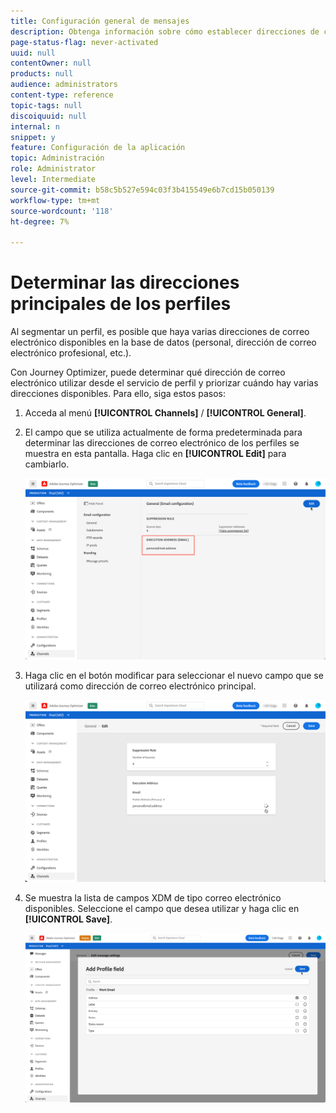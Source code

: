 ```yaml
---
title: Configuración general de mensajes
description: Obtenga información sobre cómo establecer direcciones de correo electrónico
page-status-flag: never-activated
uuid: null
contentOwner: null
products: null
audience: administrators
content-type: reference
topic-tags: null
discoiquuid: null
internal: n
snippet: y
feature: Configuración de la aplicación
topic: Administración
role: Administrator
level: Intermediate
source-git-commit: b58c5b527e594c03f3b415549e6b7cd15b050139
workflow-type: tm+mt
source-wordcount: '118'
ht-degree: 7%

---
```



# Determinar las direcciones principales de los perfiles

Al segmentar un perfil, es posible que haya varias direcciones de correo electrónico disponibles en la base de datos (personal, dirección de correo electrónico profesional, etc.).

Con Journey Optimizer, puede determinar qué dirección de correo electrónico utilizar desde el servicio de perfil y priorizar cuándo hay varias direcciones disponibles. Para ello, siga estos pasos:

1. Acceda al menú **[!UICONTROL Channels]** / **[!UICONTROL General]**.
1. El campo que se utiliza actualmente de forma predeterminada para determinar las direcciones de correo electrónico de los perfiles se muestra en esta pantalla. Haga clic en **[!UICONTROL Edit]** para cambiarlo.

   ![](../assets/primary-address.png)

1. Haga clic en el botón modificar para seleccionar el nuevo campo que se utilizará como dirección de correo electrónico principal.

   ![](../assets/primary-address-edit.png)

1. Se muestra la lista de campos XDM de tipo correo electrónico disponibles. Seleccione el campo que desea utilizar y haga clic en **[!UICONTROL Save]**.

   ![](../assets/primary-address-field.png)

<!--1. You can also select an additional field to use as secondary email address. This allows you to determine which field to use if the primary field is empty for a profile. >> will be done later on-->
